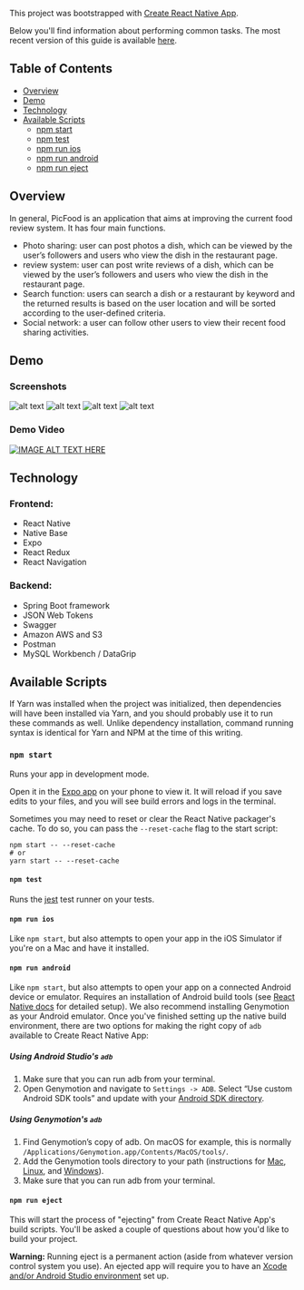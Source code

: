This project was bootstrapped with [Create React Native App](https://github.com/react-community/create-react-native-app).

Below you'll find information about performing common tasks. The most recent version of this guide is available [here](https://github.com/react-community/create-react-native-app/blob/master/react-native-scripts/template/README.md).

## Table of Contents
* [Overview](#overview)
* [Demo](#demo)
* [Technology](#technology)
* [Available Scripts](#available-scripts)
  * [npm start](#npm-start)
  * [npm test](#npm-test)
  * [npm run ios](#npm-run-ios)
  * [npm run android](#npm-run-android)
  * [npm run eject](#npm-run-eject)


## Overview
In general, PicFood is an application that aims at improving the current food review system.
It has four main functions.
* Photo sharing: user can post photos a dish, which can be viewed by the user’s followers and users who view the dish in the restaurant page.
* review system: user can post write reviews of a dish, which can be viewed by the user’s followers and users who view the dish in the restaurant page.
* Search function: users can search a dish or a restaurant by keyword and the returned results is based on the user location and will be sorted according to the user-defined criteria.
* Social network: a user can follow other users to view their recent food sharing activities.

## Demo
### Screenshots
![alt text](https://github.com/yangkai2g7k/PicFood-Frontend/blob/master/assets/login.jpg?raw=true)
![alt text](https://github.com/yangkai2g7k/PicFood-Frontend/blob/master/assets/timeline.jpg?raw=true)
![alt text](https://github.com/yangkai2g7k/PicFood-Frontend/blob/master/assets/search.jpg?raw=true)
![alt text](https://github.com/yangkai2g7k/PicFood-Frontend/blob/master/assets/restaurant.jpg?raw=true)

### Demo Video

[![IMAGE ALT TEXT HERE](https://i.ytimg.com/vi_webp/nSnPSLVaOSE/sddefault.webp)](https://youtu.be/nSnPSLVaOSE)

## Technology
### Frontend:
* React Native
* Native Base
* Expo
* React Redux
* React Navigation
### Backend:
* Spring Boot framework
* JSON Web Tokens
* Swagger
* Amazon AWS and S3
* Postman
* MySQL Workbench / DataGrip


## Available Scripts

If Yarn was installed when the project was initialized, then dependencies will have been installed via Yarn, and you should probably use it to run these commands as well. Unlike dependency installation, command running syntax is identical for Yarn and NPM at the time of this writing.

### `npm start`

Runs your app in development mode.

Open it in the [Expo app](https://expo.io) on your phone to view it. It will reload if you save edits to your files, and you will see build errors and logs in the terminal.

Sometimes you may need to reset or clear the React Native packager's cache. To do so, you can pass the `--reset-cache` flag to the start script:

```
npm start -- --reset-cache
# or
yarn start -- --reset-cache
```

#### `npm test`

Runs the [jest](https://github.com/facebook/jest) test runner on your tests.

#### `npm run ios`

Like `npm start`, but also attempts to open your app in the iOS Simulator if you're on a Mac and have it installed.

#### `npm run android`

Like `npm start`, but also attempts to open your app on a connected Android device or emulator. Requires an installation of Android build tools (see [React Native docs](https://facebook.github.io/react-native/docs/getting-started.html) for detailed setup). We also recommend installing Genymotion as your Android emulator. Once you've finished setting up the native build environment, there are two options for making the right copy of `adb` available to Create React Native App:

##### Using Android Studio's `adb`

1. Make sure that you can run adb from your terminal.
2. Open Genymotion and navigate to `Settings -> ADB`. Select “Use custom Android SDK tools” and update with your [Android SDK directory](https://stackoverflow.com/questions/25176594/android-sdk-location).

##### Using Genymotion's `adb`

1. Find Genymotion’s copy of adb. On macOS for example, this is normally `/Applications/Genymotion.app/Contents/MacOS/tools/`.
2. Add the Genymotion tools directory to your path (instructions for [Mac](http://osxdaily.com/2014/08/14/add-new-path-to-path-command-line/), [Linux](http://www.computerhope.com/issues/ch001647.htm), and [Windows](https://www.howtogeek.com/118594/how-to-edit-your-system-path-for-easy-command-line-access/)).
3. Make sure that you can run adb from your terminal.

#### `npm run eject`

This will start the process of "ejecting" from Create React Native App's build scripts. You'll be asked a couple of questions about how you'd like to build your project.

**Warning:** Running eject is a permanent action (aside from whatever version control system you use). An ejected app will require you to have an [Xcode and/or Android Studio environment](https://facebook.github.io/react-native/docs/getting-started.html) set up.
